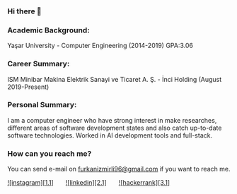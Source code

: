### Hi there 👋

### Academic Background:
Yaşar University - Computer Engineering (2014-2019) GPA:3.06
### Career Summary:
ISM Minibar Makina Elektrik Sanayi ve Ticaret A. Ş. - İnci Holding (August 2019-Present)
### Personal Summary:
I am a computer engineer who have strong interest in make researches, different areas of software development states and also catch up-to-date software technologies. Worked in AI development tools and full-stack.
<br>
### How can you reach me?
You can send e-mail on furkanizmirli96@gmail.com if you want to reach me.

<p>

[1]: https://www.instagram.com/furkanizmirli_
[2]: www.linkedin.com/in/furkanizmirli
[3]: https://www.hackerrank.com/furkanizmirli96

[![instagram][1.1]][1] &nbsp; &nbsp; &nbsp;
[![linkedin][2.1]][2] &nbsp; &nbsp; &nbsp;
[![hackerrank][3.1]][3] &nbsp; &nbsp; &nbsp;

</p>

<!--
**furkanizmirli96/furkanizmirli96** is a ✨ _special_ ✨ repository because its `README.md` (this file) appears on your GitHub profile.

Here are some ideas to get you started:

- 🔭 I’m currently working on ...
- 🌱 I’m currently learning ...
- 👯 I’m looking to collaborate on ...
- 🤔 I’m looking for help with ...
- 💬 Ask me about ...
- 📫 How to reach me: ...
- 😄 Pronouns: ...
- ⚡ Fun fact: ...
-->
